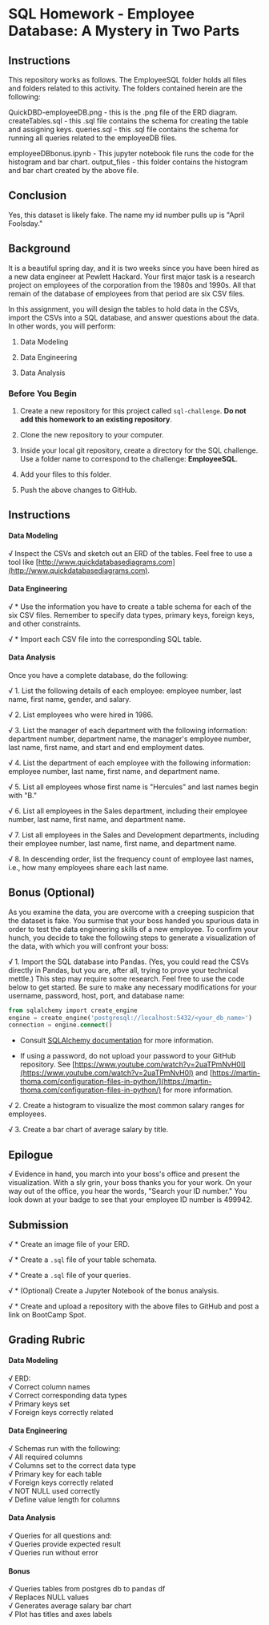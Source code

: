 # SQL Homework - Employee Database: A Mystery in Two Parts

## Instructions
This repository works as follows. The EmployeeSQL folder holds all files and folders related to this activity. The folders contained herein are the following:

QuickDBD-employeeDB.png - this is the .png file of the ERD diagram.
createTables.sql - this .sql file contains the schema for creating the table and assigning keys.
queries.sql - this .sql file contains the schema for running all queries related to the employeeDB files.

employeeDBbonus.ipynb - This jupyter notebook file runs the code for the histogram and bar chart.
output_files - this folder contains the histogram and bar chart created by the above file.

## Conclusion
Yes, this dataset is likely fake. The name my id number pulls up is "April Foolsday."

## Background

It is a beautiful spring day, and it is two weeks since you have been hired as a new data engineer at Pewlett Hackard. Your first major task is a research project on employees of the corporation from the 1980s and 1990s. All that remain of the database of employees from that period are six CSV files.

In this assignment, you will design the tables to hold data in the CSVs, import the CSVs into a SQL database, and answer questions about the data. In other words, you will perform:

1. Data Modeling

2. Data Engineering

3. Data Analysis

### Before You Begin

1. Create a new repository for this project called `sql-challenge`. **Do not add this homework to an existing repository**.

2. Clone the new repository to your computer.

3. Inside your local git repository, create a directory for the SQL challenge. Use a folder name to correspond to the challenge: **EmployeeSQL**.

4. Add your files to this folder.

5. Push the above changes to GitHub.

## Instructions

#### Data Modeling

√ Inspect the CSVs and sketch out an ERD of the tables. Feel free to use a tool like [http://www.quickdatabasediagrams.com](http://www.quickdatabasediagrams.com).

#### Data Engineering

√ * Use the information you have to create a table schema for each of the six CSV files. Remember to specify data types, primary keys, foreign keys, and other constraints.

√ * Import each CSV file into the corresponding SQL table.

#### Data Analysis

Once you have a complete database, do the following:

√ 1. List the following details of each employee: employee number, last name, first name, gender, and salary.

√ 2. List employees who were hired in 1986.

√ 3. List the manager of each department with the following information: department number, department name, the manager's employee number, last name, first name, and start and end employment dates.

√ 4. List the department of each employee with the following information: employee number, last name, first name, and department name.

√ 5. List all employees whose first name is "Hercules" and last names begin with "B."

√ 6. List all employees in the Sales department, including their employee number, last name, first name, and department name.

√ 7. List all employees in the Sales and Development departments, including their employee number, last name, first name, and department name.

√ 8. In descending order, list the frequency count of employee last names, i.e., how many employees share each last name.

## Bonus (Optional)

As you examine the data, you are overcome with a creeping suspicion that the dataset is fake. You surmise that your boss handed you spurious data in order to test the data engineering skills of a new employee. To confirm your hunch, you decide to take the following steps to generate a visualization of the data, with which you will confront your boss:

√ 1. Import the SQL database into Pandas. (Yes, you could read the CSVs directly in Pandas, but you are, after all, trying to prove your technical mettle.) This step may require some research. Feel free to use the code below to get started. Be sure to make any necessary modifications for your username, password, host, port, and database name:

   ```sql
   from sqlalchemy import create_engine
   engine = create_engine('postgresql://localhost:5432/<your_db_name>')
   connection = engine.connect()
   ```

* Consult [SQLAlchemy documentation](https://docs.sqlalchemy.org/en/latest/core/engines.html#postgresql) for more information.

* If using a password, do not upload your password to your GitHub repository. See [https://www.youtube.com/watch?v=2uaTPmNvH0I](https://www.youtube.com/watch?v=2uaTPmNvH0I) and [https://martin-thoma.com/configuration-files-in-python/](https://martin-thoma.com/configuration-files-in-python/) for more information.

√ 2. Create a histogram to visualize the most common salary ranges for employees.

√ 3. Create a bar chart of average salary by title.

## Epilogue

√ Evidence in hand, you march into your boss's office and present the visualization. With a sly grin, your boss thanks you for your work. On your way out of the office, you hear the words, "Search your ID number." You look down at your badge to see that your employee ID number is 499942.

## Submission

√ * Create an image file of your ERD.

√ * Create a `.sql` file of your table schemata.

√ * Create a `.sql` file of your queries.

√ * (Optional) Create a Jupyter Notebook of the bonus analysis.

√ * Create and upload a repository with the above files to GitHub and post a link on BootCamp Spot.
  
## Grading Rubric

#### Data Modeling
√ ERD:  
√ Correct column names  
√ Correct corresponding data types  
√ Primary keys set  
√ Foreign keys correctly related  

#### Data Engineering
√ Schemas run with the following:  
√ All required columns  
√ Columns set to the correct data type  
√ Primary key for each table  
√ Foreign keys correctly related  
√ NOT NULL used correctly  
√ Define value length for columns  

#### Data Analysis
√ Queries for all questions and:  
√ Queries provide expected result  
√ Queries run without error  

#### Bonus
√ Queries tables from postgres db to pandas df  
√ Replaces NULL values  
√ Generates average salary bar chart  
√ Plot has titles and axes labels  
